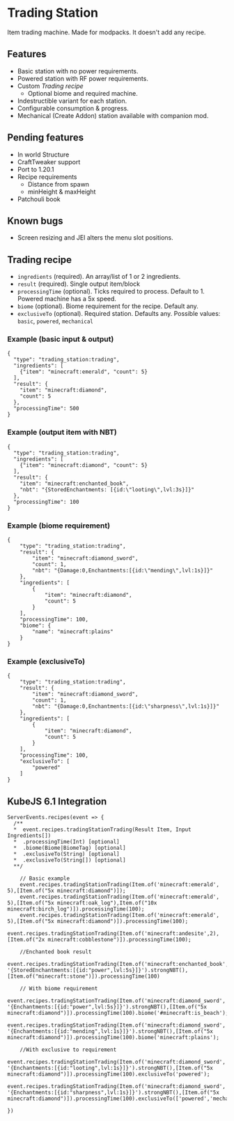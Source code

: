 <!-- modrinth_exclude.start -->
Trading Station
=============
<!-- modrinth_exclude.end -->
Item trading machine.
Made for modpacks. It doesn't add any recipe.

Features
--------

- Basic station with no power requirements.
- Powered station with RF power requirements.
- Custom *Trading recipe*
  - Optional biome and required machine.
- Indestructible variant for each station.
- Configurable consumption & progress.
- Mechanical (Create Addon) station available with companion mod.

Pending features
----------------
- In world Structure
- CraftTweaker support
- Port to 1.20.1
- Recipe requirements
  - Distance from spawn
  - minHeight & maxHeight
- Patchouli book

Known bugs
---------
- Screen resizing and JEI alters the menu slot positions.
  
Trading recipe
---------------

- `ingredients` (required). An array/list of 1 or 2 ingredients.
- `result` (required). Single output item/block
- `processingTime` (optional). Ticks required to process. Default to 1. Powered machine has a 5x speed.
- `biome` (optional). Biome requirement for the recipe. Default any.
- `exclusiveTo` (optional). Required station. Defaults any. Possible values: `basic`, `powered`, `mechanical`

### Example (basic input & output)
```
{
  "type": "trading_station:trading",
  "ingredients": [
    {"item": "minecraft:emerald", "count": 5}
  ],
  "result": {
    "item": "minecraft:diamond",
    "count": 5
  },
  "processingTime": 500
}
```
### Example (output item with NBT)
```
{
  "type": "trading_station:trading",
  "ingredients": [
    {"item": "minecraft:diamond", "count": 5}
  ],
  "result": {
    "item": "minecraft:enchanted_book",
    "nbt": "{StoredEnchantments: [{id:\"looting\",lvl:3s}]}"
  },
  "processingTime": 100
}

```
### Example (biome requirement)
```
{
	"type": "trading_station:trading",
	"result": {
		"item": "minecraft:diamond_sword",
		"count": 1,
		"nbt": "{Damage:0,Enchantments:[{id:\"mending\",lvl:1s}]}"
	},
	"ingredients": [
		{
			"item": "minecraft:diamond",
			"count": 5
		}
	],
	"processingTime": 100,
	"biome": {
		"name": "minecraft:plains"
	}
}
```
### Example (exclusiveTo)
```
{
	"type": "trading_station:trading",
	"result": {
		"item": "minecraft:diamond_sword",
		"count": 1,
		"nbt": "{Damage:0,Enchantments:[{id:\"sharpness\",lvl:1s}]}"
	},
	"ingredients": [
		{
			"item": "minecraft:diamond",
			"count": 5
		}
	],
	"processingTime": 100,
	"exclusiveTo": [
		"powered"
	]
}
```

KubeJS 6.1 Integration
----------------------
```
ServerEvents.recipes(event => {
  /**
  *  event.recipes.tradingStationTrading(Result Item, Input Ingredients[])
  *  .processingTime(Int) [optional]
  *  .biome(Biome|BiomeTag) [optional]
  *  .exclusiveTo(String) [optional]
  *  .exclusiveTo(String[]) [optional]
  **/

    // Basic example
    event.recipes.tradingStationTrading(Item.of('minecraft:emerald', 5),[Item.of("5x minecraft:diamond")]);
    event.recipes.tradingStationTrading(Item.of('minecraft:emerald', 5),[Item.of("5x minecraft:oak_log"),Item.of("10x minecraft:birch_log")]).processingTime(100);
    event.recipes.tradingStationTrading(Item.of('minecraft:emerald', 5),[Item.of("5x minecraft:diamond")]).processingTime(100);
    event.recipes.tradingStationTrading(Item.of('minecraft:andesite',2),[Item.of("2x minecraft:cobblestone")]).processingTime(100);

    //Enchanted book result
    event.recipes.tradingStationTrading(Item.of('minecraft:enchanted_book', '{StoredEnchantments:[{id:"power",lvl:5s}]}').strongNBT(),[Item.of("minecraft:stone")]).processingTime(100)

    // With biome requirement
    event.recipes.tradingStationTrading(Item.of('minecraft:diamond_sword', '{Enchantments:[{id:"power",lvl:5s}]}').strongNBT(),[Item.of("5x minecraft:diamond")]).processingTime(100).biome('#minecraft:is_beach');
    event.recipes.tradingStationTrading(Item.of('minecraft:diamond_sword', '{Enchantments:[{id:"mending",lvl:1s}]}').strongNBT(),[Item.of("5x minecraft:diamond")]).processingTime(100).biome('minecraft:plains');

    //With exclusive to requirement
    event.recipes.tradingStationTrading(Item.of('minecraft:diamond_sword', '{Enchantments:[{id:"looting",lvl:1s}]}').strongNBT(),[Item.of("5x minecraft:diamond")]).processingTime(100).exclusiveTo('powered');
    event.recipes.tradingStationTrading(Item.of('minecraft:diamond_sword', '{Enchantments:[{id:"sharpness",lvl:1s}]}').strongNBT(),[Item.of("5x minecraft:diamond")]).processingTime(100).exclusiveTo(['powered','mechanical']);

})
```